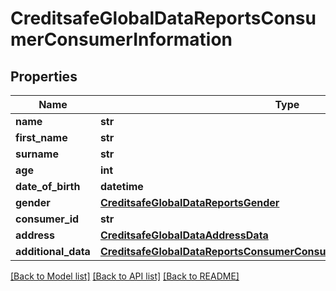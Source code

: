 # CreditsafeGlobalDataReportsConsumerConsumerInformation

## Properties
Name | Type | Description | Notes
------------ | ------------- | ------------- | -------------
**name** | **str** |  | [optional] 
**first_name** | **str** |  | [optional] 
**surname** | **str** |  | [optional] 
**age** | **int** |  | [optional] 
**date_of_birth** | **datetime** |  | [optional] 
**gender** | [**CreditsafeGlobalDataReportsGender**](CreditsafeGlobalDataReportsGender.md) |  | [optional] 
**consumer_id** | **str** |  | [optional] 
**address** | [**CreditsafeGlobalDataAddressData**](CreditsafeGlobalDataAddressData.md) |  | [optional] 
**additional_data** | [**CreditsafeGlobalDataReportsConsumerConsumerInformationAdditionalData**](CreditsafeGlobalDataReportsConsumerConsumerInformationAdditionalData.md) |  | [optional] 

[[Back to Model list]](../README.md#documentation-for-models) [[Back to API list]](../README.md#documentation-for-api-endpoints) [[Back to README]](../README.md)

